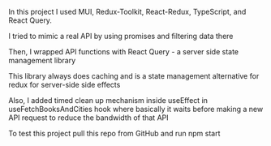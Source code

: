 In this project I used MUI, Redux-Toolkit, React-Redux, TypeScript, and React Query.

I tried to mimic a real API by using promises and filtering data there

Then, I wrapped API functions with React Query - a server side state management library

This library always does caching and is a state management alternative for redux for server-side side effects

Also, I added timed clean up mechanism inside useEffect in useFetchBooksAndCities hook where basically it waits before making a new API request to reduce the bandwidth of that API

To test this project pull this repo from GitHub and run npm start
